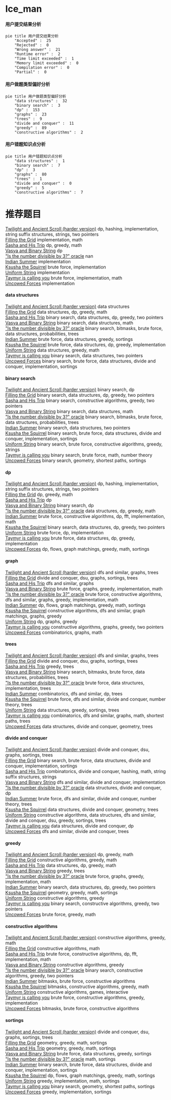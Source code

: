# Ice_man
<!-- tabs:start -->
#### **用户提交结果分析**

```mermaid
pie title 用户提交结果分析
    "Accepted" :  25
    "Rejected" :  0
    "Wrong answer" :  21
    "Runtime error" :  2
    "Time limit exceeded" :  1
    "Memory limit exceeded" :  0
    "Compilation error" :  0
    "Partial" :  0
```
#### **用户做题类型偏好分析**

```mermaid
pie title 用户做题类型偏好分析
    "data structures" :  32
    "binary search" :  3
    "dp" :  153
    "graphs" :  23
    "trees" :  9
    "divide and conquer" :  11
    "greedy" :  89
    "constructive algorithms" :  2
```
#### **用户错题知识点分析**

```mermaid
pie title 用户错题知识点分析
    "data structures" :  1
    "binary search" :  7
    "dp" :  3
    "graphs" :  80
    "trees" :  1
    "divide and conquer" :  0
    "greedy" :  5
    "constructive algorithms" :  7
```
<!-- tabs:end -->
# 推荐题目
[Twilight and Ancient Scroll (harder version)](http://codeforces.com/problemset/problem/1393/E2)		dp,
                        hashing,
                        implementation,
                        string suffix structures,
                        strings,
                        two pointers		  
[Filling the Grid](http://codeforces.com/problemset/problem/1228/B)		implementation,
                        math		  
[Sasha and His Trip](http://codeforces.com/problemset/problem/1113/A)		dp,
                        greedy,
                        math		  
[Vasya and Binary String](http://codeforces.com/problemset/problem/1107/E)		dp		  
["Is the number divisible by 3?" oracle](http://codeforces.com/problemset/problem/1357/B2)		nan		  
[Indian Summer](http://codeforces.com/problemset/problem/44/A)		implementation		  
[Ksusha the Squirrel](http://codeforces.com/problemset/problem/299/B)		brute force,
                        implementation		  
[Uniform String](http://codeforces.com/problemset/problem/1092/A)		implementation		  
[Taymyr is calling you](http://codeforces.com/problemset/problem/764/A)		brute force,
                        implementation,
                        math		  
[Uncowed Forces](http://codeforces.com/problemset/problem/604/A)		implementation		  
<!-- tabs:start -->
#### **data structures**
[Twilight and Ancient Scroll (harder version)](http://codeforces.com/problemset/problem/407/E)		data structures		  
[Filling the Grid](http://codeforces.com/problemset/problem/626/G)		data structures,
                        dp,
                        greedy,
                        math		  
[Sasha and His Trip](http://codeforces.com/problemset/problem/1492/C)		binary search,
                        data structures,
                        dp,
                        greedy,
                        two pointers		  
[Vasya and Binary String](http://codeforces.com/problemset/problem/1490/G)		binary search,
                        data structures,
                        math		  
["Is the number divisible by 3?" oracle](http://codeforces.com/problemset/problem/1479/D)		binary search,
                        bitmasks,
                        brute force,
                        data structures,
                        probabilities,
                        trees		  
[Indian Summer](http://codeforces.com/problemset/problem/1497/A)		brute force,
                        data structures,
                        greedy,
                        sortings		  
[Ksusha the Squirrel](http://codeforces.com/problemset/problem/1491/C)		brute force,
                        data structures,
                        dp,
                        greedy,
                        implementation		  
[Uniform String](http://codeforces.com/problemset/problem/1492/B)		data structures,
                        greedy,
                        math		  
[Taymyr is calling you](http://codeforces.com/problemset/problem/1436/E)		binary search,
                        data structures,
                        two pointers		  
[Uncowed Forces](http://codeforces.com/problemset/problem/1461/D)		binary search,
                        brute force,
                        data structures,
                        divide and conquer,
                        implementation,
                        sortings		  
#### **binary search**
[Twilight and Ancient Scroll (harder version)](https://codeforces.com/contest/866/problem/C)		binary search,
                        dp		  
[Filling the Grid](http://codeforces.com/problemset/problem/1492/C)		binary search,
                        data structures,
                        dp,
                        greedy,
                        two pointers		  
[Sasha and His Trip](http://codeforces.com/problemset/problem/1463/D)		binary search,
                        constructive algorithms,
                        greedy,
                        two pointers		  
[Vasya and Binary String](http://codeforces.com/problemset/problem/1490/G)		binary search,
                        data structures,
                        math		  
["Is the number divisible by 3?" oracle](http://codeforces.com/problemset/problem/1479/D)		binary search,
                        bitmasks,
                        brute force,
                        data structures,
                        probabilities,
                        trees		  
[Indian Summer](http://codeforces.com/problemset/problem/1436/E)		binary search,
                        data structures,
                        two pointers		  
[Ksusha the Squirrel](http://codeforces.com/problemset/problem/1461/D)		binary search,
                        brute force,
                        data structures,
                        divide and conquer,
                        implementation,
                        sortings		  
[Uniform String](http://codeforces.com/problemset/problem/1493/C)		binary search,
                        brute force,
                        constructive algorithms,
                        greedy,
                        strings		  
[Taymyr is calling you](http://codeforces.com/problemset/problem/1487/D)		binary search,
                        brute force,
                        math,
                        number theory		  
[Uncowed Forces](http://codeforces.com/problemset/problem/1486/B)		binary search,
                        geometry,
                        shortest paths,
                        sortings		  
#### **dp**
[Twilight and Ancient Scroll (harder version)](http://codeforces.com/problemset/problem/1393/E2)		dp,
                        hashing,
                        implementation,
                        string suffix structures,
                        strings,
                        two pointers		  
[Filling the Grid](http://codeforces.com/problemset/problem/1113/A)		dp,
                        greedy,
                        math		  
[Sasha and His Trip](http://codeforces.com/problemset/problem/1107/E)		dp		  
[Vasya and Binary String](https://codeforces.com/contest/866/problem/C)		binary search,
                        dp		  
["Is the number divisible by 3?" oracle](http://codeforces.com/problemset/problem/626/G)		data structures,
                        dp,
                        greedy,
                        math		  
[Indian Summer](http://codeforces.com/problemset/problem/1286/F)		brute force,
                        constructive algorithms,
                        dp,
                        fft,
                        implementation,
                        math		  
[Ksusha the Squirrel](http://codeforces.com/problemset/problem/1492/C)		binary search,
                        data structures,
                        dp,
                        greedy,
                        two pointers		  
[Uniform String](https://codeforces.com/contest/1457/problem/C)		brute force,
                        dp,
                        implementation		  
[Taymyr is calling you](http://codeforces.com/problemset/problem/1491/C)		brute force,
                        data structures,
                        dp,
                        greedy,
                        implementation		  
[Uncowed Forces](http://codeforces.com/problemset/problem/1437/C)		dp,
                        flows,
                        graph matchings,
                        greedy,
                        math,
                        sortings		  
#### **graph**
[Twilight and Ancient Scroll (harder version)](http://codeforces.com/problemset/problem/864/F)		dfs and similar,
                        graphs,
                        trees		  
[Filling the Grid](http://codeforces.com/problemset/problem/1213/G)		divide and conquer,
                        dsu,
                        graphs,
                        sortings,
                        trees		  
[Sasha and His Trip](https://codeforces.com/contest/745/problem/C)		dfs and similar,
                        graphs		  
[Vasya and Binary String](http://codeforces.com/problemset/problem/1461/E)		brute force,
                        graphs,
                        greedy,
                        implementation,
                        math		  
["Is the number divisible by 3?" oracle](http://codeforces.com/problemset/problem/1487/C)		brute force,
                        constructive algorithms,
                        dfs and similar,
                        graphs,
                        greedy,
                        implementation,
                        math		  
[Indian Summer](http://codeforces.com/problemset/problem/1437/C)		dp,
                        flows,
                        graph matchings,
                        greedy,
                        math,
                        sortings		  
[Ksusha the Squirrel](http://codeforces.com/problemset/problem/1470/D)		constructive algorithms,
                        dfs and similar,
                        graph matchings,
                        graphs,
                        greedy		  
[Uniform String](http://codeforces.com/problemset/problem/1476/C)		dp,
                        graphs,
                        greedy		  
[Taymyr is calling you](http://codeforces.com/problemset/problem/1304/D)		constructive algorithms,
                        graphs,
                        greedy,
                        two pointers		  
[Uncowed Forces](http://codeforces.com/problemset/problem/1475/C)		combinatorics,
                        graphs,
                        math		  
#### **trees**
[Twilight and Ancient Scroll (harder version)](http://codeforces.com/problemset/problem/864/F)		dfs and similar,
                        graphs,
                        trees		  
[Filling the Grid](http://codeforces.com/problemset/problem/1213/G)		divide and conquer,
                        dsu,
                        graphs,
                        sortings,
                        trees		  
[Sasha and His Trip](http://codeforces.com/problemset/problem/526/G)		greedy,
                        trees		  
[Vasya and Binary String](http://codeforces.com/problemset/problem/1479/D)		binary search,
                        bitmasks,
                        brute force,
                        data structures,
                        probabilities,
                        trees		  
["Is the number divisible by 3?" oracle](http://codeforces.com/problemset/problem/1511/C)		brute force,
                        data structures,
                        implementation,
                        trees		  
[Indian Summer](http://codeforces.com/problemset/problem/1499/F)		combinatorics,
                        dfs and similar,
                        dp,
                        trees		  
[Ksusha the Squirrel](http://codeforces.com/problemset/problem/1491/E)		brute force,
                        dfs and similar,
                        divide and conquer,
                        number theory,
                        trees		  
[Uniform String](http://codeforces.com/problemset/problem/1466/D)		data structures,
                        greedy,
                        sortings,
                        trees		  
[Taymyr is calling you](http://codeforces.com/problemset/problem/1495/D)		combinatorics,
                        dfs and similar,
                        graphs,
                        math,
                        shortest paths,
                        trees		  
[Uncowed Forces](http://codeforces.com/problemset/problem/1303/G)		data structures,
                        divide and conquer,
                        geometry,
                        trees		  
#### **divide and conquer**
[Twilight and Ancient Scroll (harder version)](http://codeforces.com/problemset/problem/1213/G)		divide and conquer,
                        dsu,
                        graphs,
                        sortings,
                        trees		  
[Filling the Grid](http://codeforces.com/problemset/problem/1461/D)		binary search,
                        brute force,
                        data structures,
                        divide and conquer,
                        implementation,
                        sortings		  
[Sasha and His Trip](http://codeforces.com/problemset/problem/1466/G)		combinatorics,
                        divide and conquer,
                        hashing,
                        math,
                        string suffix structures,
                        strings		  
[Vasya and Binary String](http://codeforces.com/problemset/problem/1490/D)		dfs and similar,
                        divide and conquer,
                        implementation		  
["Is the number divisible by 3?" oracle](https://codeforces.com/contest/1483/problem/C)		data structures,
                        divide and conquer,
                        dp		  
[Indian Summer](http://codeforces.com/problemset/problem/1491/E)		brute force,
                        dfs and similar,
                        divide and conquer,
                        number theory,
                        trees		  
[Ksusha the Squirrel](http://codeforces.com/problemset/problem/1303/G)		data structures,
                        divide and conquer,
                        geometry,
                        trees		  
[Uniform String](http://codeforces.com/problemset/problem/1494/D)		constructive algorithms,
                        data structures,
                        dfs and similar,
                        divide and conquer,
                        dsu,
                        greedy,
                        sortings,
                        trees		  
[Taymyr is calling you](http://codeforces.com/problemset/problem/1482/E)		data structures,
                        divide and conquer,
                        dp		  
[Uncowed Forces](http://codeforces.com/problemset/problem/566/C)		dfs and similar,
                        divide and conquer,
                        trees		  
#### **greedy**
[Twilight and Ancient Scroll (harder version)](http://codeforces.com/problemset/problem/1113/A)		dp,
                        greedy,
                        math		  
[Filling the Grid](http://codeforces.com/problemset/problem/1088/C)		constructive algorithms,
                        greedy,
                        math		  
[Sasha and His Trip](http://codeforces.com/problemset/problem/626/G)		data structures,
                        dp,
                        greedy,
                        math		  
[Vasya and Binary String](http://codeforces.com/problemset/problem/526/G)		greedy,
                        trees		  
["Is the number divisible by 3?" oracle](http://codeforces.com/problemset/problem/1461/E)		brute force,
                        graphs,
                        greedy,
                        implementation,
                        math		  
[Indian Summer](http://codeforces.com/problemset/problem/1492/C)		binary search,
                        data structures,
                        dp,
                        greedy,
                        two pointers		  
[Ksusha the Squirrel](https://codeforces.com/contest/1496/problem/C)		geometry,
                        greedy,
                        math,
                        sortings		  
[Uniform String](http://codeforces.com/problemset/problem/1493/A)		constructive algorithms,
                        greedy		  
[Taymyr is calling you](http://codeforces.com/problemset/problem/1463/D)		binary search,
                        constructive algorithms,
                        greedy,
                        two pointers		  
[Uncowed Forces](http://codeforces.com/problemset/problem/1462/C)		brute force,
                        greedy,
                        math		  
#### **constructive algorithms**
[Twilight and Ancient Scroll (harder version)](http://codeforces.com/problemset/problem/1088/C)		constructive algorithms,
                        greedy,
                        math		  
[Filling the Grid](http://codeforces.com/problemset/problem/1375/A)		constructive algorithms,
                        math		  
[Sasha and His Trip](http://codeforces.com/problemset/problem/1286/F)		brute force,
                        constructive algorithms,
                        dp,
                        fft,
                        implementation,
                        math		  
[Vasya and Binary String](http://codeforces.com/problemset/problem/1493/A)		constructive algorithms,
                        greedy		  
["Is the number divisible by 3?" oracle](http://codeforces.com/problemset/problem/1463/D)		binary search,
                        constructive algorithms,
                        greedy,
                        two pointers		  
[Indian Summer](https://codeforces.com/contest/1456/problem/B)		bitmasks,
                        brute force,
                        constructive algorithms		  
[Ksusha the Squirrel](http://codeforces.com/problemset/problem/1492/D)		bitmasks,
                        constructive algorithms,
                        greedy,
                        math		  
[Uniform String](https://codeforces.com/contest/1504/problem/D)		constructive algorithms,
                        games,
                        interactive		  
[Taymyr is calling you](https://codeforces.com/contest/1483/problem/A)		brute force,
                        constructive algorithms,
                        greedy,
                        implementation		  
[Uncowed Forces](https://codeforces.com/contest/1457/problem/D)		bitmasks,
                        brute force,
                        constructive algorithms		  
#### **sortings**
[Twilight and Ancient Scroll (harder version)](http://codeforces.com/problemset/problem/1213/G)		divide and conquer,
                        dsu,
                        graphs,
                        sortings,
                        trees		  
[Filling the Grid](https://codeforces.com/contest/1496/problem/C)		geometry,
                        greedy,
                        math,
                        sortings		  
[Sasha and His Trip](http://codeforces.com/problemset/problem/1495/A)		geometry,
                        greedy,
                        math,
                        sortings		  
[Vasya and Binary String](http://codeforces.com/problemset/problem/1497/A)		brute force,
                        data structures,
                        greedy,
                        sortings		  
["Is the number divisible by 3?" oracle](http://codeforces.com/problemset/problem/1427/A)		math,
                        sortings		  
[Indian Summer](http://codeforces.com/problemset/problem/1461/D)		binary search,
                        brute force,
                        data structures,
                        divide and conquer,
                        implementation,
                        sortings		  
[Ksusha the Squirrel](http://codeforces.com/problemset/problem/1437/C)		dp,
                        flows,
                        graph matchings,
                        greedy,
                        math,
                        sortings		  
[Uniform String](http://codeforces.com/problemset/problem/1473/A)		greedy,
                        implementation,
                        math,
                        sortings		  
[Taymyr is calling you](http://codeforces.com/problemset/problem/1486/B)		binary search,
                        geometry,
                        shortest paths,
                        sortings		  
[Uncowed Forces](http://codeforces.com/problemset/problem/1480/B)		greedy,
                        implementation,
                        sortings		  
<!-- tabs:end -->
